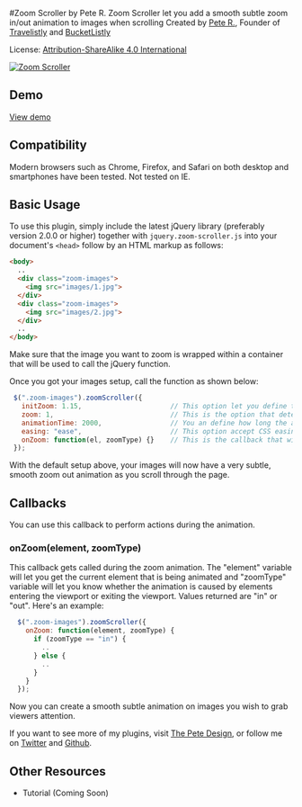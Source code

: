 #Zoom Scroller by Pete R.
Zoom Scroller let you add a smooth subtle zoom in/out animation to images when scrolling
Created by [Pete R.](http://www.thepetedesign.com), Founder of [Travelistly](http://www.travelistly.com) and [BucketListly](http://www.bucketlistly.com)

License: [Attribution-ShareAlike 4.0 International](http://creativecommons.org/licenses/by-sa/4.0/deed.en_US)

[![Zoom Scroller](http://www.thepetedesign.com/images/zoom-scroller_image.png "Zoom Scroller")](http://www.thepetedesign.com/demos/zoom-scroller_demo.html)


## Demo
[View demo](http://www.thepetedesign.com/demos/zoom-scroller_demo.html)

## Compatibility
Modern browsers such as Chrome, Firefox, and Safari on both desktop and smartphones have been tested. Not tested on IE.

## Basic Usage
To use this plugin, simply include the latest jQuery library (preferably version 2.0.0 or higher) together with `jquery.zoom-scroller.js` into your document's `<head>` follow by an HTML markup as follows:

````html
<body>
  ..
  <div class="zoom-images">
    <img src="images/1.jpg">
  </div>
  <div class="zoom-images">
    <img src="images/2.jpg">
  </div>
  ..
</body>

````
Make sure that the image you want to zoom is wrapped within a container that will be used to call the jQuery function.

Once you got your images setup, call the function as shown below:

````javascript
 $(".zoom-images").zoomScroller({
   initZoom: 1.15,                      // This option let you define the initial scale of the image before it starts animating. 1 is normal size. Increase/decrease this value by decimal points to get the zoom you want. (2 is equivalent to 200% width x height). The default value is 1.15.
   zoom: 1,                             // This is the option that determine whether to zoom in or out when animating. If you want to zoom in, make sure this value is more than initZoom. If not, then this value must be lower than initZoom. The default value is 1.
   animationTime: 2000,                 // You an define how long the animation will take place here. The option accept milliseconds. The default value is 2000.
   easing: "ease",                      // This option accept CSS easing options. This allows you to control the easing of the zoom. The default value is "ease".
   onZoom: function(el, zoomType) {}    // This is the callback that will let you execute any function during the animation. The default value is null.
 });
````
With the default setup above, your images will now have a very subtle, smooth zoom out animation as you scroll through the page.

## Callbacks
You can use this callback to perform actions during the animation.

### onZoom(element, zoomType)
This callback gets called during the zoom animation. The "element" variable will let you get the current element that is being animated and "zoomType" variable will let you know whether the animation is caused by elements entering the viewport or exiting the viewport. Values returned are "in" or "out". Here's an example:

````javascript
  $(".zoom-images").zoomScroller({
    onZoom: function(element, zoomType) {
      if (zoomType == "in") {
        ..
      } else {
        ..
      }
    }
  });
````

Now you can create a smooth subtle animation on images you wish to grab viewers attention.

If you want to see more of my plugins, visit [The Pete Design](http://www.thepetedesign.com/#plugins), or follow me on [Twitter](http://www.twitter.com/peachananr) and [Github](http://www.github.com/peachananr).

## Other Resources
- Tutorial (Coming Soon)